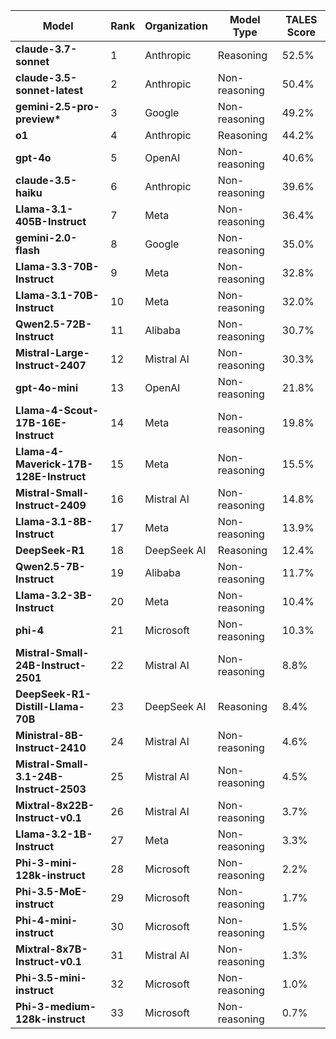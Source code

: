 <div class="table-container">
<table class="model-scores simplified-scores">
    <thead>
    <tr>
        <th>Model</th>
        <th>Rank</th>
        <th>Organization</th>
        <th>Model Type</th>
        <th>TALES Score</th>
    </tr>
    </thead>
    <tbody>
    <tr>
        <td><strong>claude-3.7-sonnet</strong></td>
        <td>1</td>
        <td>Anthropic</td>
        <td>Reasoning</td>
        <td>52.5%</td>
    </tr>
    <tr>
        <td><strong>claude-3.5-sonnet-latest</strong></td>
        <td>2</td>
        <td>Anthropic</td>
        <td>Non-reasoning</td>
        <td>50.4%</td>
    </tr>
    <tr>
        <td><strong>gemini-2.5-pro-preview*</strong></td>
        <td>3</td>
        <td>Google</td>
        <td>Non-reasoning</td>
        <td>49.2%</td>
    </tr>
    <tr>
        <td><strong>o1</strong></td>
        <td>4</td>
        <td>Anthropic</td>
        <td>Reasoning</td>
        <td>44.2%</td>
    </tr>
    <tr>
        <td><strong>gpt-4o</strong></td>
        <td>5</td>
        <td>OpenAI</td>
        <td>Non-reasoning</td>
        <td>40.6%</td>
    </tr>
    <tr>
        <td><strong>claude-3.5-haiku</strong></td>
        <td>6</td>
        <td>Anthropic</td>
        <td>Non-reasoning</td>
        <td>39.6%</td>
    </tr>
    <tr>
        <td><strong>Llama-3.1-405B-Instruct</strong></td>
        <td>7</td>
        <td>Meta</td>
        <td>Non-reasoning</td>
        <td>36.4%</td>
    </tr>
    <tr>
        <td><strong>gemini-2.0-flash</strong></td>
        <td>8</td>
        <td>Google</td>
        <td>Non-reasoning</td>
        <td>35.0%</td>
    </tr>
    <tr>
        <td><strong>Llama-3.3-70B-Instruct</strong></td>
        <td>9</td>
        <td>Meta</td>
        <td>Non-reasoning</td>
        <td>32.8%</td>
    </tr>
    <tr>
        <td><strong>Llama-3.1-70B-Instruct</strong></td>
        <td>10</td>
        <td>Meta</td>
        <td>Non-reasoning</td>
        <td>32.0%</td>
    </tr>
    <tr>
        <td><strong>Qwen2.5-72B-Instruct</strong></td>
        <td>11</td>
        <td>Alibaba</td>
        <td>Non-reasoning</td>
        <td>30.7%</td>
    </tr>
    <tr>
        <td><strong>Mistral-Large-Instruct-2407</strong></td>
        <td>12</td>
        <td>Mistral AI</td>
        <td>Non-reasoning</td>
        <td>30.3%</td>
    </tr>
    <tr>
        <td><strong>gpt-4o-mini</strong></td>
        <td>13</td>
        <td>OpenAI</td>
        <td>Non-reasoning</td>
        <td>21.8%</td>
    </tr>
    <tr>
        <td><strong>Llama-4-Scout-17B-16E-Instruct</strong></td>
        <td>14</td>
        <td>Meta</td>
        <td>Non-reasoning</td>
        <td>19.8%</td>
    </tr>
    <tr>
        <td><strong>Llama-4-Maverick-17B-128E-Instruct</strong></td>
        <td>15</td>
        <td>Meta</td>
        <td>Non-reasoning</td>
        <td>15.5%</td>
    </tr>
    <tr>
        <td><strong>Mistral-Small-Instruct-2409</strong></td>
        <td>16</td>
        <td>Mistral AI</td>
        <td>Non-reasoning</td>
        <td>14.8%</td>
    </tr>
    <tr>
        <td><strong>Llama-3.1-8B-Instruct</strong></td>
        <td>17</td>
        <td>Meta</td>
        <td>Non-reasoning</td>
        <td>13.9%</td>
    </tr>
    <tr>
        <td><strong>DeepSeek-R1</strong></td>
        <td>18</td>
        <td>DeepSeek AI</td>
        <td>Reasoning</td>
        <td>12.4%</td>
    </tr>
    <tr>
        <td><strong>Qwen2.5-7B-Instruct</strong></td>
        <td>19</td>
        <td>Alibaba</td>
        <td>Non-reasoning</td>
        <td>11.7%</td>
    </tr>
    <tr>
        <td><strong>Llama-3.2-3B-Instruct</strong></td>
        <td>20</td>
        <td>Meta</td>
        <td>Non-reasoning</td>
        <td>10.4%</td>
    </tr>
    <tr>
        <td><strong>phi-4</strong></td>
        <td>21</td>
        <td>Microsoft</td>
        <td>Non-reasoning</td>
        <td>10.3%</td>
    </tr>
    <tr>
        <td><strong>Mistral-Small-24B-Instruct-2501</strong></td>
        <td>22</td>
        <td>Mistral AI</td>
        <td>Non-reasoning</td>
        <td>8.8%</td>
    </tr>
    <tr>
        <td><strong>DeepSeek-R1-Distill-Llama-70B</strong></td>
        <td>23</td>
        <td>DeepSeek AI</td>
        <td>Reasoning</td>
        <td>8.4%</td>
    </tr>
    <tr>
        <td><strong>Ministral-8B-Instruct-2410</strong></td>
        <td>24</td>
        <td>Mistral AI</td>
        <td>Non-reasoning</td>
        <td>4.6%</td>
    </tr>
    <tr>
        <td><strong>Mistral-Small-3.1-24B-Instruct-2503</strong></td>
        <td>25</td>
        <td>Mistral AI</td>
        <td>Non-reasoning</td>
        <td>4.5%</td>
    </tr>
    <tr>
        <td><strong>Mixtral-8x22B-Instruct-v0.1</strong></td>
        <td>26</td>
        <td>Mistral AI</td>
        <td>Non-reasoning</td>
        <td>3.7%</td>
    </tr>
    <tr>
        <td><strong>Llama-3.2-1B-Instruct</strong></td>
        <td>27</td>
        <td>Meta</td>
        <td>Non-reasoning</td>
        <td>3.3%</td>
    </tr>
    <tr>
        <td><strong>Phi-3-mini-128k-instruct</strong></td>
        <td>28</td>
        <td>Microsoft</td>
        <td>Non-reasoning</td>
        <td>2.2%</td>
    </tr>
    <tr>
        <td><strong>Phi-3.5-MoE-instruct</strong></td>
        <td>29</td>
        <td>Microsoft</td>
        <td>Non-reasoning</td>
        <td>1.7%</td>
    </tr>
    <tr>
        <td><strong>Phi-4-mini-instruct</strong></td>
        <td>30</td>
        <td>Microsoft</td>
        <td>Non-reasoning</td>
        <td>1.5%</td>
    </tr>
    <tr>
        <td><strong>Mixtral-8x7B-Instruct-v0.1</strong></td>
        <td>31</td>
        <td>Mistral AI</td>
        <td>Non-reasoning</td>
        <td>1.3%</td>
    </tr>
    <tr>
        <td><strong>Phi-3.5-mini-instruct</strong></td>
        <td>32</td>
        <td>Microsoft</td>
        <td>Non-reasoning</td>
        <td>1.0%</td>
    </tr>
    <tr>
        <td><strong>Phi-3-medium-128k-instruct</strong></td>
        <td>33</td>
        <td>Microsoft</td>
        <td>Non-reasoning</td>
        <td>0.7%</td>
    </tr>
    </tbody>
</table>
</div>
